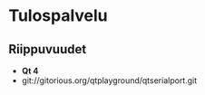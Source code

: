 Tulospalvelu
============

Riippuvuudet
------------

 - **Qt 4**
 - git://gitorious.org/qtplayground/qtserialport.git

